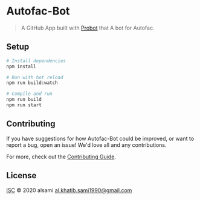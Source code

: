 # Autofac-Bot

> A GitHub App built with [Probot](https://github.com/probot/probot) that A bot for Autofac.

## Setup

```sh
# Install dependencies
npm install

# Run with hot reload
npm run build:watch

# Compile and run
npm run build
npm run start
```

## Contributing

If you have suggestions for how Autofac-Bot could be improved, or want to report a bug, open an issue! We'd love all and any contributions.

For more, check out the [Contributing Guide](CONTRIBUTING.md).

## License

[ISC](LICENSE) © 2020 alsami <al.khatib.sami1990@gmail.com>
